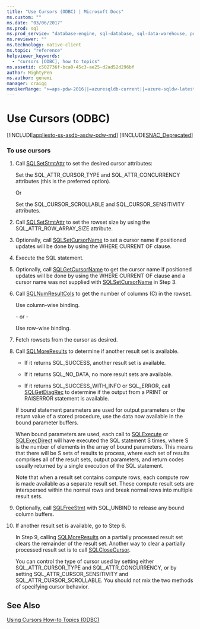 ```yaml
---
title: "Use Cursors (ODBC) | Microsoft Docs"
ms.custom: ""
ms.date: "03/06/2017"
ms.prod: sql
ms.prod_service: "database-engine, sql-database, sql-data-warehouse, pdw"
ms.reviewer: ""
ms.technology: native-client
ms.topic: "reference"
helpviewer_keywords: 
  - "cursors [ODBC], how to topics"
ms.assetid: c502736f-bca0-45c3-ae25-d2ad52d296bf
author: MightyPen
ms.author: genemi
manager: craigg
monikerRange: ">=aps-pdw-2016||=azuresqldb-current||=azure-sqldw-latest||>=sql-server-2016||=sqlallproducts-allversions||>=sql-server-linux-2017||=azuresqldb-mi-current"
---
```

# Use Cursors (ODBC)
[!INCLUDE[appliesto-ss-asdb-asdw-pdw-md](../../../includes/appliesto-ss-asdb-asdw-pdw-md.md)]
[!INCLUDE[SNAC_Deprecated](../../../includes/snac-deprecated.md)]

    
### To use cursors  
  
1.  Call [SQLSetStmtAttr](../../../relational-databases/native-client-odbc-api/sqlsetstmtattr.md) to set the desired cursor attributes:  
  
     Set the SQL_ATTR_CURSOR_TYPE and SQL_ATTR_CONCURRENCY attributes (this is the preferred option).  
  
     Or  
  
     Set the SQL_CURSOR_SCROLLABLE and SQL_CURSOR_SENSITIVITY attributes.  
  
2.  Call [SQLSetStmtAttr](../../../relational-databases/native-client-odbc-api/sqlsetstmtattr.md) to set the rowset size by using the SQL_ATTR_ROW_ARRAY_SIZE attribute.  
  
3.  Optionally, call [SQLSetCursorName](http://go.microsoft.com/fwlink/?LinkId=58406) to set a cursor name if positioned updates will be done by using the WHERE CURRENT OF clause.  
  
4.  Execute the SQL statement.  
  
5.  Optionally, call [SQLGetCursorName](../../../relational-databases/native-client-odbc-api/sqlgetcursorname.md) to get the cursor name if positioned updates will be done by using the WHERE CURRENT OF clause and a cursor name was not supplied with [SQLSetCursorName](http://go.microsoft.com/fwlink/?LinkId=58406) in Step 3.  
  
6.  Call [SQLNumResultCols](../../../relational-databases/native-client-odbc-api/sqlnumresultcols.md) to get the number of columns (C) in the rowset.  
  
     Use column-wise binding.  
  
     \- or -  
  
     Use row-wise binding.  
  
7.  Fetch rowsets from the cursor as desired.  
  
8.  Call [SQLMoreResults](../../../relational-databases/native-client-odbc-api/sqlmoreresults.md) to determine if another result set is available.  
  
    -   If it returns SQL_SUCCESS, another result set is available.  
  
    -   If it returns SQL_NO_DATA, no more result sets are available.  
  
    -   If it returns SQL_SUCCESS_WITH_INFO or SQL_ERROR, call [SQLGetDiagRec](http://go.microsoft.com/fwlink/?LinkId=58402) to determine if the output from a PRINT or RAISERROR statement is available.  
  
     If bound statement parameters are used for output parameters or the return value of a stored procedure, use the data now available in the bound parameter buffers.  
  
     When bound parameters are used, each call to [SQLExecute](http://go.microsoft.com/fwlink/?LinkId=58400) or [SQLExecDirect](http://go.microsoft.com/fwlink/?LinkId=58399) will have executed the SQL statement S times, where S is the number of elements in the array of bound parameters. This means that there will be S sets of results to process, where each set of results comprises all of the result sets, output parameters, and return codes usually returned by a single execution of the SQL statement.  
  
     Note that when a result set contains compute rows, each compute row is made available as a separate result set. These compute result sets are interspersed within the normal rows and break normal rows into multiple result sets.  
  
9. Optionally, call [SQLFreeStmt](../../../relational-databases/native-client-odbc-api/sqlfreestmt.md) with SQL_UNBIND to release any bound column buffers.  
  
10. If another result set is available, go to Step 6.  
  
     In Step 9, calling [SQLMoreResults](../../../relational-databases/native-client-odbc-api/sqlmoreresults.md) on a partially processed result set clears the remainder of the result set. Another way to clear a partially processed result set is to call [SQLCloseCursor](../../../relational-databases/native-client-odbc-api/sqlclosecursor.md).  
  
     You can control the type of cursor used by setting either SQL_ATTR_CURSOR_TYPE and SQL_ATTR_CONCURRENCY, or by setting SQL_ATTR_CURSOR_SENSITIVITY and SQL_ATTR_CURSOR_SCROLLABLE. You should not mix the two methods of specifying cursor behavior.  
  
## See Also  
 [Using Cursors How-to Topics &#40;ODBC&#41;](../../../relational-databases/native-client-odbc-how-to/cursors/using-cursors-how-to-topics-odbc.md)  
  
  
